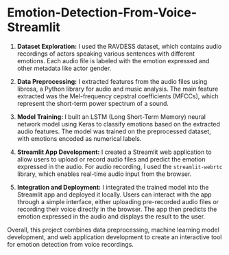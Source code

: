 # Emotion-Detection-From-Voice-Streamlit
1. **Dataset Exploration:** I used the RAVDESS dataset, which contains audio recordings of actors speaking various sentences with different emotions. Each audio file is labeled with the emotion expressed and other metadata like actor gender.

2. **Data Preprocessing:** I extracted features from the audio files using librosa, a Python library for audio and music analysis. The main feature extracted was the Mel-frequency cepstral coefficients (MFCCs), which represent the short-term power spectrum of a sound.

3. **Model Training:** I built an LSTM (Long Short-Term Memory) neural network model using Keras to classify emotions based on the extracted audio features. The model was trained on the preprocessed dataset, with emotions encoded as numerical labels.

4. **Streamlit App Development:** I created a Streamlit web application to allow users to upload or record audio files and predict the emotion expressed in the audio. For audio recording, I used the `streamlit-webrtc` library, which enables real-time audio input from the browser.

5. **Integration and Deployment:** I integrated the trained model into the Streamlit app and deployed it locally. Users can interact with the app through a simple interface, either uploading pre-recorded audio files or recording their voice directly in the browser. The app then predicts the emotion expressed in the audio and displays the result to the user.

Overall, this project combines data preprocessing, machine learning model development, and web application development to create an interactive tool for emotion detection from voice recordings.
